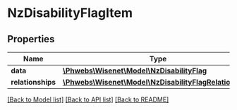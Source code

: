 # NzDisabilityFlagItem

## Properties
Name | Type | Description | Notes
------------ | ------------- | ------------- | -------------
**data** | [**\Phwebs\Wisenet\Model\NzDisabilityFlag**](NzDisabilityFlag.md) |  | [optional] 
**relationships** | [**\Phwebs\Wisenet\Model\NzDisabilityFlagRelationships**](NzDisabilityFlagRelationships.md) |  | [optional] 

[[Back to Model list]](../../README.md#documentation-for-models) [[Back to API list]](../../README.md#documentation-for-api-endpoints) [[Back to README]](../../README.md)

